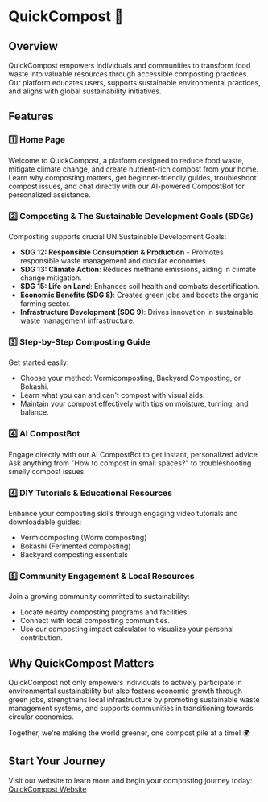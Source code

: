 # QuickCompost 🌱

## Overview
QuickCompost empowers individuals and communities to transform food waste into valuable resources through accessible composting practices. Our platform educates users, supports sustainable environmental practices, and aligns with global sustainability initiatives.

## Features

### 1️⃣ Home Page
Welcome to QuickCompost, a platform designed to reduce food waste, mitigate climate change, and create nutrient-rich compost from your home. Learn why composting matters, get beginner-friendly guides, troubleshoot compost issues, and chat directly with our AI-powered CompostBot for personalized assistance.

### 2️⃣ Composting & The Sustainable Development Goals (SDGs)
Composting supports crucial UN Sustainable Development Goals:
- **SDG 12: Responsible Consumption & Production** - Promotes responsible waste management and circular economies.
- **SDG 13: Climate Action**: Reduces methane emissions, aiding in climate change mitigation.
- **SDG 15: Life on Land**: Enhances soil health and combats desertification.
- **Economic Benefits (SDG 8)**: Creates green jobs and boosts the organic farming sector.
- **Infrastructure Development (SDG 9)**: Drives innovation in sustainable waste management infrastructure.

### 3️⃣ Step-by-Step Composting Guide
Get started easily:
- Choose your method: Vermicomposting, Backyard Composting, or Bokashi.
- Learn what you can and can't compost with visual aids.
- Maintain your compost effectively with tips on moisture, turning, and balance.

### 4️⃣ AI CompostBot
Engage directly with our AI CompostBot to get instant, personalized advice. Ask anything from "How to compost in small spaces?" to troubleshooting smelly compost issues.

### 4️⃣ DIY Tutorials & Educational Resources
Enhance your composting skills through engaging video tutorials and downloadable guides:
- Vermicomposting (Worm composting)
- Bokashi (Fermented composting)
- Backyard composting essentials

### 5️⃣ Community Engagement & Local Resources
Join a growing community committed to sustainability:
- Locate nearby composting programs and facilities.
- Connect with local composting communities.
- Use our composting impact calculator to visualize your personal contribution.

## Why QuickCompost Matters
QuickCompost not only empowers individuals to actively participate in environmental sustainability but also fosters economic growth through green jobs, strengthens local infrastructure by promoting sustainable waste management systems, and supports communities in transitioning towards circular economies.

Together, we're making the world greener, one compost pile at a time! 🌍

## Start Your Journey
Visit our website to learn more and begin your composting journey today: [QuickCompost Website](https://dragonrage649.github.io/quickcompost/index.html)


